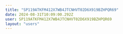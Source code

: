 ```yaml
---
title: "SP119ATKFM412X7WB4JTCNHVT02D6X919BZHPQR69"
date: 2024-08-31T10:09:00.292Z
user: SP119ATKFM412X7WB4JTCNHVT02D6X919BZHPQR69
layout: "users"
---
```

    
